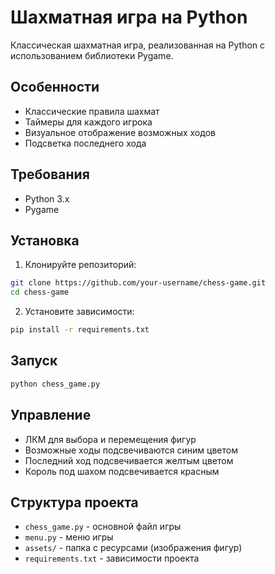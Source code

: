 # Шахматная игра на Python

Классическая шахматная игра, реализованная на Python с использованием библиотеки Pygame.

## Особенности

- Классические правила шахмат
- Таймеры для каждого игрока
- Визуальное отображение возможных ходов
- Подсветка последнего хода

## Требования

- Python 3.x
- Pygame

## Установка

1. Клонируйте репозиторий:
```bash
git clone https://github.com/your-username/chess-game.git
cd chess-game
```

2. Установите зависимости:
```bash
pip install -r requirements.txt
```

## Запуск

```bash
python chess_game.py
```

## Управление

- ЛКМ для выбора и перемещения фигур
- Возможные ходы подсвечиваются синим цветом
- Последний ход подсвечивается желтым цветом
- Король под шахом подсвечивается красным

## Структура проекта

- `chess_game.py` - основной файл игры
- `menu.py` - меню игры
- `assets/` - папка с ресурсами (изображения фигур)
- `requirements.txt` - зависимости проекта 
